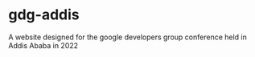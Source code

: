 # gdg-addis
A website designed for the google developers group conference held in Addis Ababa in 2022
